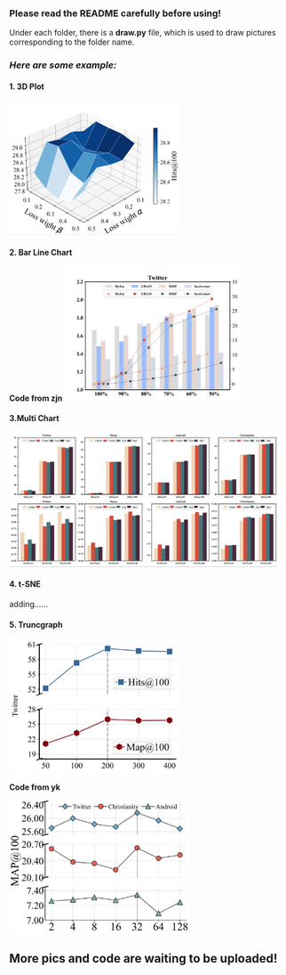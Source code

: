 ### Please read the README carefully before using!

Under each folder, there is a **draw.py** file, which is used to draw pictures corresponding to the folder name.



### *Here are some example:*

#### **1.** 3D Plot
<a><img src="./asset/3d plot.png" height="240"/></a>



#### 2. Bar Line Chart

**Code from zjn**
<a><img src="./asset/bar line chart.png" height="240"/></a>


#### 3.Multi Chart

<a><img src="./asset/multi bar chart.png" height="240"/></a>


#### 4. t-SNE

adding......



#### 5. Truncgraph
<a><img src="./asset/trunc graph 1.png" height="240"/></a>

**Code from yk**

<a><img src="./asset/trunc graph 2.png" height="240"/></a>


## **More pics and code are waiting to be uploaded!**
